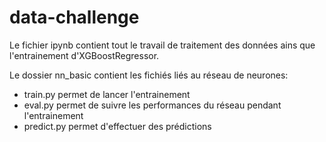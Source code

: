 # data-challenge

Le fichier ipynb contient tout le travail de traitement des données ains que l'entrainement d'XGBoostRegressor.

Le dossier nn_basic contient les fichiés liés au réseau de neurones:
- train.py permet de lancer l'entrainement
- eval.py permet de suivre les performances du réseau pendant l'entrainement
- predict.py permet d'effectuer des prédictions
